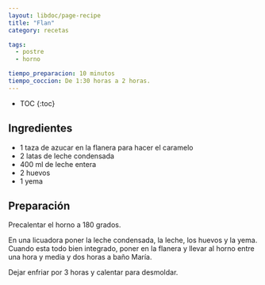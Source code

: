 ```yaml
---
layout: libdoc/page-recipe
title: "Flan"
category: recetas 

tags: 
  - postre
  - horno

tiempo_preparacion: 10 minutos
tiempo_coccion: De 1:30 horas a 2 horas.
---
```


* TOC
{:toc}

## Ingredientes

* 1 taza de azucar en la flanera para hacer el caramelo
* 2 latas de leche condensada
* 400 ml de leche entera
* 2 huevos
* 1 yema


## Preparación
Precalentar el horno a 180 grados.

En una licuadora poner la leche condensada, la leche, los huevos y la yema.
Cuando esta todo bien integrado, poner en la flanera y llevar al horno entre una
hora y media y dos horas a baño María.

Dejar enfriar por 3 horas y calentar para desmoldar.

